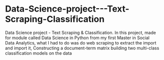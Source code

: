# Data-Science-project---Text-Scraping-Classification
Data Science project - Text Scraping &amp; Classification. In this project, made for module called Data Science in Python from my first Master in Social Data Analytics, what I had to do was do web scraping to extract the import and import it, Constructing a document-term matrix building two multi-class classification models on the data
